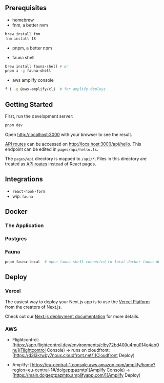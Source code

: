 ## Prerequisites

- homebrew
- fnm, a better nvm

```zsh
brew install fnm
fnm install 18
```

- pnpm, a better npm

- fauna shell

```zsh
brew install fauna-shell # or
pnpm i -g fauna-shell
```

- aws amplify console

```zsh
f i -g @aws-amplify/cli  # for amplify deploys
```

## Getting Started

First, run the development server:

```zsh
pnpm dev
```

Open [http://localhost:3000](http://localhost:3000) with your browser to see the result.

[API routes](https://nextjs.org/docs/api-routes/introduction) can be accessed on [http://localhost:3000/api/hello](http://localhost:3000/api/hello). This endpoint can be edited in `pages/api/hello.ts`.

The `pages/api` directory is mapped to `/api/*`. Files in this directory are treated as [API routes](https://nextjs.org/docs/api-routes/introduction) instead of React pages.

## Integrations

- `react-hook-form`
- wip: `fauna`

## Docker

### The Application

### Postgres

### Fauna

```zsh
pnpm fauna:local  # open fauna shell connected to local docker fauna db
```

## Deploy

### Vercel

The easiest way to deploy your Next.js app is to use the [Vercel Platform](https://vercel.com/new?utm_medium=default-template&filter=next.js&utm_source=create-next-app&utm_campaign=create-next-app-readme) from the creators of Next.js.

Check out our [Next.js deployment documentation](https://nextjs.org/docs/deployment) for more details.

### AWS

- Flightcontrol: [https://app.flightcontrol.dev/environments/clby72bd400u4mu014e4ab0nu](Flightcontrol Console)
-> runs on cloudfront: [https://d3l3krwby7noux.cloudfront.net/](Cloudfront Deploy)

- Amplify: [https://eu-central-1.console.aws.amazon.com/amplify/home?region=eu-central-1#/dolgeptpazmtp](Amplify Console)
-> [https://main.dolgeptpazmtp.amplifyapp.com/](Amplify Deploy)
